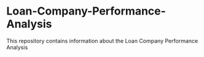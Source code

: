 # Loan-Company-Performance-Analysis
This repository contains information about the Loan Company Performance Analysis
